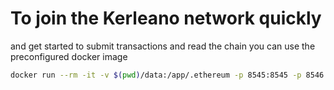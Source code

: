 # To join the Kerleano network quickly

and get started to submit transactions and read the chain you can use the preconfigured docker image

```sh
docker run --rm -it -v $(pwd)/data:/app/.ethereum -p 8545:8545 -p 8546:8546 ghcr.io/ethereum-pocr/go-ethereum/client-kerleano:2.0.0 
```
